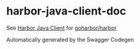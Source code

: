 # harbor-java-client-doc

See [Harbor Java Client](https://github.com/0xl2oot/harbor-java-client) for [goharbor/harbor](https://github.com/goharbor/harbor) 

Automatically generated by the Swagger Codegen
